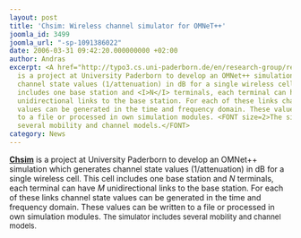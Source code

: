 ```yaml
---
layout: post
title: 'Chsim: Wireless channel simulator for OMNeT++'
joomla_id: 3499
joomla_url: "-sp-1091386022"
date: 2006-03-31 09:42:20.000000000 +02:00
author: Andras
excerpt: <A href="http://typo3.cs.uni-paderborn.de/en/research-group/research-group-computer-networks/projects/chsim.html"><STRONG>Chsim</STRONG></A>
  is a project at University Paderborn to develop an OMNet++ simulation which generates
  channel state values (1/attenuation) in dB for a single wireless cell. This cell
  includes one base station and <I>N</I> terminals, each terminal can have <I>M</I>
  unidirectional links to the base station. For each of these links channel state
  values can be generated in the time and frequency domain. These values can be written
  to a file or processed in own simulation modules. <FONT size=2>The simulator includes
  several mobility and channel models.</FONT>
category: News
---
```

<A href="http://typo3.cs.uni-paderborn.de/en/research-group/research-group-computer-networks/projects/chsim.html"><STRONG>Chsim</STRONG></A> is a project at University Paderborn to develop an OMNet++ simulation which generates channel state values (1/attenuation) in dB for a single wireless cell. This cell includes one base station and <I>N</I> terminals, each terminal can have <I>M</I> unidirectional links to the base station. For each of these links channel state values can be generated in the time and frequency domain. These values can be written to a file or processed in own simulation modules. <FONT size=2>The simulator includes several mobility and channel models.</FONT>
